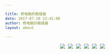 ```yaml
---

title: 修电脑的裁缝酱
date: 2017-07-20 23:41:08
author: 修电脑的裁缝酱
layout: about
	
---
```


<style>
.about-img{display:inline-block;}
.about-a{border:0; margin: 0 5px}
.about-div{text-align:center; margin:0 auto; margin-top: 15px}
</style>


<div class="about-div"><a class="about-a" href="mailto:huihut@outlook.com"><img class="about-img" src="http://ojlsgreog.bkt.clouddn.com/mail.png"/></a><a class="about-a" href="https://note.huihut.com"><img class="about-img" src="http://ojlsgreog.bkt.clouddn.com/book.png"/></a><a class="about-a" href="https://blog.huihut.com"><img class="about-img" src="http://ojlsgreog.bkt.clouddn.com/blog.png"/></a><a class="about-a" href="http://blog.csdn.net/huihut"><img class="about-img" src="http://ojlsgreog.bkt.clouddn.com/csdn.png"/></a><a class="about-a" href="https://github.com/huihut"><img class="about-img" src="http://ojlsgreog.bkt.clouddn.com/github.png"/></a><a class="about-a" href="https://www.zhihu.com/people/huihut"><img class="about-img" src="http://ojlsgreog.bkt.clouddn.com/zhihu.png"/></a></div>